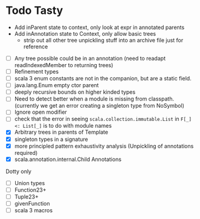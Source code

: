 # Todo Tasty

- Add inParent state to context, only look at expr in annotated parents
- Add inAnnotation state to Context, only allow basic trees
  -  strip out all other tree unpickling stuff into an archive file just for reference

- [ ] Any tree possible could be in an annotation (need to readapt readIndexedMember to returning trees)
- [ ] Refinement types
- [ ] scala 3 enum constants are not in the companion, but are a static field.
- [ ] java.lang.Enum empty ctor parent
- [ ] deeply recursive bounds on higher kinded types
- [ ] Need to detect better when a module is missing from classpath. (currently we get an error creating a singleton type from NoSymbol)
- [ ] Ignore open modifier
- [ ] check that the error in seeing `scala.collection.immutable.List` in `F[_] <: List[_]` is to do with module names
- [x] Arbitrary trees in parents of Template
- [x] singleton types in a signature
- [x] more principled pattern exhaustivity analysis (Unpickling of annotations required)
- [x] scala.annotation.internal.Child Annotations

Dotty only

- [ ] Union types
- [ ] Function23+
- [ ] Tuple23+
- [ ] givenFunction
- [ ] scala 3 macros

